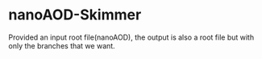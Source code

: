 # nanoAOD-Skimmer
Provided an input root file(nanoAOD), the output is also a root file but with only the branches that we want.
